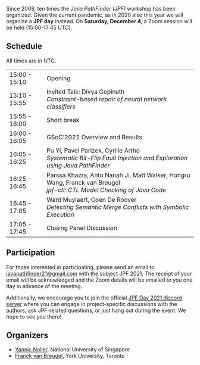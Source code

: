 <!-- JPF 2021 - December 4 - *online*-->

<!--## Call for participation-->

Since 2008, ten times the _Java PathFinder (JPF)_ workshop has been organized. Given the current pandemic, as in 2020 also this year we will organize a **JPF day** instead. On **Saturday, December 4**, a Zoom session will be held (15:00-17:45 UTC).

## Schedule

All times are in UTC.

<table>
   <tr>
      <td>15:00 - 15:10</td>
      <td>Opening</td>
   </tr>
   <tr>
      <td>15:10 - 15:55</td>
      <td>Invited Talk: Divya Gopinath<br>
      <i>Constraint-based repair of neural network classifiers</i></td>
   </tr>
   <tr>
      <td>15:55 - 16:00</td>
      <td>Short break</td>
   </tr>
   <tr>
      <td>16:00 - 16:05</td>
      <td>GSoC’2021 Overview and Results</td>
   </tr>
   <tr>
      <td>16:05 - 16:25</td>
      <td>Pu Yi, Pavel Parizek, Cyrille Artho<br>
      <i>Systematic Bit-Flip Fault Injection and Exploration using Java PathFinder</i></td>
   </tr>
   <tr>
      <td>16:25 - 16:45</td>
      <td>Parssa Khazra, Anto Nanah Ji, Matt Walker, Hongru Wang, Franck van Breugel<br>
      <i>jpf-ctl: CTL Model Checking of Java Code</i></td>
   </tr>
   <tr>
      <td>16:45 - 17:05</td>
      <td>Ward Muylaert, Coen De Roover<br>
      <i>Detecting Semantic Merge Conflicts with Symbolic Execution</i></td>
   </tr>
   <tr>
      <td>17:05 - 17:45</td>
      <td>Closing Panel Discussion</td>
   </tr>
</table>

## Participation

For those interested in participating, please send an email to [javapathfinder21@gmail.com](mailto:javapathfinder21@gmail.com) with the subject JPF 2021. The receipt of your email will be acknowledged and the Zoom details will be emailed to you one day in advance of the meeting.

Additionally, we encourage you to join the official [JPF Day 2021 discord server](https://discord.gg/dQvmMYkd8u) where you can engage in project-specific discussions with the authors, ask JPF-related questions, or just hang out during the event. We hope to see you there!

<!--
## Call for presentations

Since 2008, ten times the *Java PathFinder (JPF) workshop* has been
organized. Given the current pandemic, as in 2020 also this year we
will organize a **JPF day** instead. On **Saturday, December 4**, two Zoom
sessions will be held (11:00-13:00 UTC and 17:00-19:00 UTC).

For the JPF day, we solicit presentations on research and applications
related to JPF and its extensions, including work in progress. If the
underlying research idea has been presented in another venue, the
one-page abstract needs to clarify the novel aspects that are being
presented. We also welcome comparative analysis presentations that
evaluate algorithms in JPF or its extensions with other relevant tools.
The goal of the JPF day is to encourage the flow of ideas relevant to
JPF and Java (byte)code analysis in general.

Topics of interest include the following:
* JPF extensions or tools
* JPF case studies
* Position papers on JPF, such as future directions
* Java (byte)code analysis or verification
* General software verification and symbolic execution techniques or
tools

## Submissions

Submit a one-page abstract to [javapathfinder21@gmail.com](mailto:javapathfinder21@gmail.com) by 
**Friday, November 13**.

## Presentations

Each accepted presenter will get assigned a 15 minutes slot, 5-10
minutes presentation (leaving the exact length up to the presenter), and
the remainder for questions and discussion. Preference for the early or
late session will be taken into account, but cannot be guaranteed.The
presentation can be either recorded in advance or live.
-->

## Organizers

* [Yannic Noller](https://yannicnoller.github.io), National University of Singapore
* [Franck van Breugel](http://www.cse.yorku.ca/~franck/index.shtml), York University, Toronto
